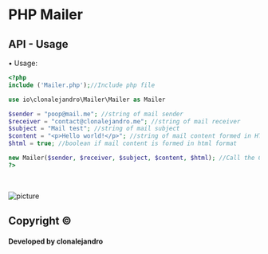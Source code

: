 # PHP Mailer

## API - Usage

• Usage: 

```php
<?php
include ('Mailer.php');//Include php file

use io\clonalejandro\Mailer\Mailer as Mailer

$sender = "poop@mail.me"; //string of mail sender
$receiver = "contact@clonalejandro.me"; //string of mail receiver
$subject = "Mail test"; //string of mail subject
$content = "<p>Hello world!</p>"; //string of mail content formed in HTML
$html = true; //boolean if mail content is formed in html format

new Mailer($sender, $receiver, $subject, $content, $html); //Call the Class Mailer and throw this function
?>
```
<br>






![picture](https://i.imgur.com/1mIWzya.png)


## Copyright ©
#### Developed by clonalejandro
